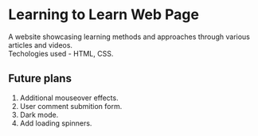 # Learning to Learn Web Page

A website showcasing learning methods and approaches through various articles and videos.  
Techologies used - HTML, CSS.

## Future plans

1. Additional mouseover effects.
2. User comment submition form.
3. Dark mode.
4. Add loading spinners.
